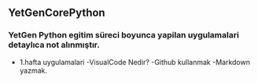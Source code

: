 ## YetGenCorePython
### YetGen Python egitim süreci boyunca yapilan uygulamalari detaylıca not alınmıştır.

- 1.hafta uygulamalari 
    -VisualCode Nedir?
    -Github kullanmak
    -Markdown yazmak.